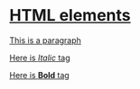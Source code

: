 <a href="/logo.jpg"><img width= "200">
<h1>HTML elements</h1>
<p>This is a paragraph</p>
<p>Here is <i>Italic</i> tag</p>
<p>Here is <b>Bold</b> tag</p>

